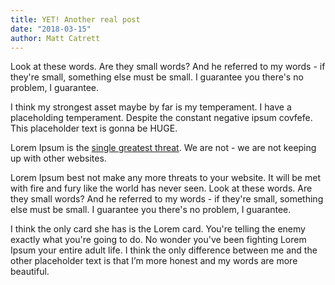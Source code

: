 ```yaml
---
title: YET! Another real post
date: "2018-03-15"
author: Matt Catrett
---
```


Look at these words. Are they small words? And he referred to my words - if they're small, something else must be small. I guarantee you there's no problem, I guarantee.

I think my strongest asset maybe by far is my temperament. I have a placeholding temperament. Despite the constant negative ipsum covfefe. This placeholder text is gonna be HUGE.

Lorem Ipsum is the [single greatest threat](https://google.com). We are not - we are not keeping up with other websites.

Lorem Ipsum best not make any more threats to your website. It will be met with fire and fury like the world has never seen. Look at these words. Are they small words? And he referred to my words - if they're small, something else must be small. I guarantee you there's no problem, I guarantee.

I think the only card she has is the Lorem card. You're telling the enemy exactly what you're going to do. No wonder you've been fighting Lorem Ipsum your entire adult life. I think the only difference between me and the other placeholder text is that I’m more honest and my words are more beautiful.
